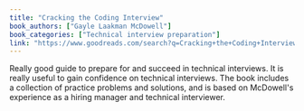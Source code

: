 ```yaml
---
title: "Cracking the Coding Interview"
book_authors: ["Gayle Laakman McDowell"]
book_categories: ["Technical interview preparation"]
link: "https://www.goodreads.com/search?q=Cracking+the+Coding+Interview+Gayle+Laakman+McDowell"
---
```


Really good guide to prepare for and succeed in technical interviews. It is really useful to gain confidence on technical interviews. The book includes a collection of practice problems and solutions, and is based on McDowell's experience as a hiring manager and technical interviewer.